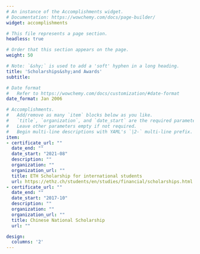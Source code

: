 ```yaml
---
# An instance of the Accomplishments widget.
# Documentation: https://wowchemy.com/docs/page-builder/
widget: accomplishments

# This file represents a page section.
headless: true

# Order that this section appears on the page.
weight: 50

# Note: `&shy;` is used to add a 'soft' hyphen in a long heading.
title: 'Scholarships&shy;and Awards'
subtitle:

# Date format
#   Refer to https://wowchemy.com/docs/customization/#date-format
date_format: Jan 2006

# Accomplishments.
#   Add/remove as many `item` blocks below as you like.
#   `title`, `organization`, and `date_start` are the required parameters.
#   Leave other parameters empty if not required.
#   Begin multi-line descriptions with YAML's `|2-` multi-line prefix.
item:
- certificate_url: ""
  date_end: ""
  date_start: "2021-08"
  description: ""
  organization: ""
  organization_url: ""
  title: ETH Scholarship for international students
  url: https://ethz.ch/students/en/studies/financial/scholarships.html
- certificate_url: ""
  date_end: ""
  date_start: "2017-10"
  description: ""
  organization: ""
  organization_url: ""
  title: Chinese National Scholarship
  url: ""

design:
  columns: '2' 
---
```

